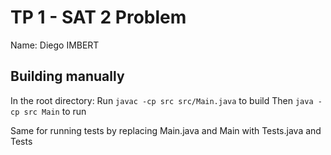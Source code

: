 # TP 1 - SAT 2 Problem

Name: Diego IMBERT

## Building manually

In the root directory:
Run `javac -cp src src/Main.java` to build
Then `java -cp src Main` to run

Same for running tests by replacing Main.java and Main with Tests.java and Tests
